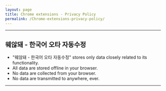 ```yaml
---
layout: page
title: Chrome extensions - Privacy Policy
permalink: /Chrome-extensions-privacy-policy/
---
```


<hr>

## 웨않돼 - 한국어 오타 자동수정

- "웨않돼 - 한국어 오타 자동수정" stores only data closely related to its functionality.
- All data are stored offline in your browser.
- No data are collected from your browser.
- No data are transmitted to anywhere, ever.

<hr>